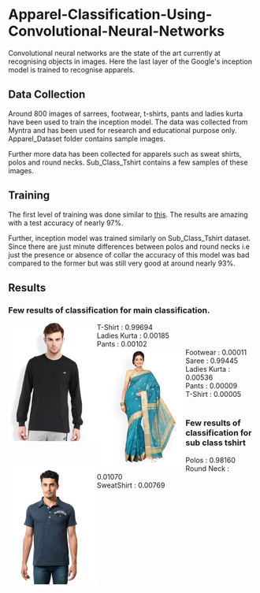 # Apparel-Classification-Using-Convolutional-Neural-Networks

Convolutional neural networks are the state of the art currently at recognising objects in images. Here the last layer of the Google's inception model is trained to recognise apparels.

## Data Collection

Around 800 images of sarrees, footwear, t-shirts, pants and ladies kurta have been used to train the inception model. The data was collected from Myntra and has been used for research and educational purpose only. Apparel_Dataset folder contains sample images.

Further more data has been collected for apparels such as sweat shirts, polos and round necks. Sub_Class_Tshirt contains a few samples of these images.

## Training
The first level of training was done similar to [this](https://codelabs.developers.google.com/codelabs/tensorflow-for-poets/).
The results are amazing with a test accuracy of nearly 97%.

Further, inception model was trained similarly on Sub_Class_Tshirt dataset. Since there are just minute differences between polos and round necks i.e just the presence or absence of collar the accuracy of this model was bad compared to the former but was still very good at around nearly 93%.

## Results

### Few results of classification for main classification.

<img align="left" src="https://raw.githubusercontent.com/esha-sg/Apparel-Classification-Using-Convolutional-Neural-Networks/master/Apparel_Dataset/T_Shirts/T_Shirt1.jpg">
T-Shirt      : 0.99694 <br/>
Ladies Kurta : 0.00185 <br/>
Pants        : 0.00102 <br/>
Footwear     : 0.00011 
<img align="left" src="https://raw.githubusercontent.com/esha-sg/Apparel-Classification-Using-Convolutional-Neural-Networks/master/Apparel_Dataset/Sarees/Saree1.jpg">
Saree        : 0.99445 <br/>
Ladies Kurta : 0.00536 <br/>
Pants        : 0.00009 <br/>
T-Shirt      : 0.00005 <br/>
<br />

### Few results of classification for sub class tshirt

<img align="left" src="https://raw.githubusercontent.com/esha-sg/Apparel-Classification-Using-Convolutional-Neural-Networks/master/Sub_Class_TShirt/Polos/Polos1.jpg">
Polos       : 0.98160<br/>
Round Neck  : 0.01070<br/>
SweatShirt  : 0.00769<br/>










